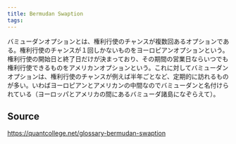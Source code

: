 ```yaml
---
title: Bermudan Swaption
tags: 
---
```


バミューダンオプションとは、権利行使のチャンスが複数回あるオプションである。権利行使のチャンスが１回しかないものをヨーロピアンオプションという。権利行使の開始日と終了日だけが決まっており、その期間の営業日ならいつでも権利行使できるものをアメリカンオプションという。これに対してバミューダンオプションは、権利行使のチャンスが例えば半年ごとなど、定期的に訪れるものが多い。いわばヨーロピアンとアメリカンの中間なのでバミューダンと名付けられている（ヨーロッパとアメリカの間にあるバミューダ諸島になぞらえて）。

## Source
https://quantcollege.net/glossary-bermudan-swaption